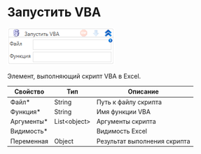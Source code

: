 # Запустить VBA

![](<../../../.gitbook/assets/image (577).png>)

Элемент, выполняющий скрипт VBA в Excel.

| Свойство    | Тип           | Описание                     |
| ----------- | ------------- | ---------------------------- |
| Файл\*      | String        | Путь к файлу скрипта         |
| Функция\*   | String        | Имя функции VBA              |
| Аргументы\* | List\<object> | Аргументы скрипта            |
| Видимость\* |               | Видимость Excel              |
| Переменная  | Object        | Результат выполнения скрипта |
